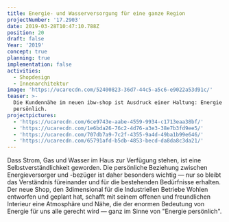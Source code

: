 ```yaml
---
title: Energie- und Wasserversorgung für eine ganze Region
projectNumber: '17.2903'
date: 2019-03-28T10:47:10.788Z
position: 20
draft: false
Year: '2019'
concept: true
planning: true
implementation: false
activities:
  - Shopdesign
  - Innenarchitektur
image: 'https://ucarecdn.com/52400823-36d7-44c5-a5c6-e9022a53d91c/'
teaser: >-
  Die Kundennähe im neuen ibw-shop ist Ausdruck einer Haltung: Energie
  persönlich.
projectpictures:
  - 'https://ucarecdn.com/6ce9743e-aabe-4559-9934-c1713eaa38bf/'
  - 'https://ucarecdn.com/1e6bda26-76c2-4d76-a3e3-38e7b3fd9ee5/'
  - 'https://ucarecdn.com/707db7a9-7c2f-4355-9a4d-49ba1b99e646/'
  - 'https://ucarecdn.com/65791afd-b5db-4853-becd-da8da8c3da21/'
---
```

Dass Strom, Gas und Wasser im Haus zur Verfügung stehen, ist eine Selbstverständlichkeit geworden. Die persönliche Beziehung zwischen Energieversorger und -bezüger ist daher besonders wichtig — nur so bleibt das Verständnis füreinander und für die bestehenden Bedürfnisse erhalten. Der neue Shop, den 3dimensional für die Industriellen Betriebe Wohlen entworfen und geplant hat, schafft mit seinem offenen und freundlichen Interieur eine Atmosphäre und Nähe, die der enormen Bedeutung von Energie für uns alle gerecht wird — ganz im Sinne von "Energie persönlich".
